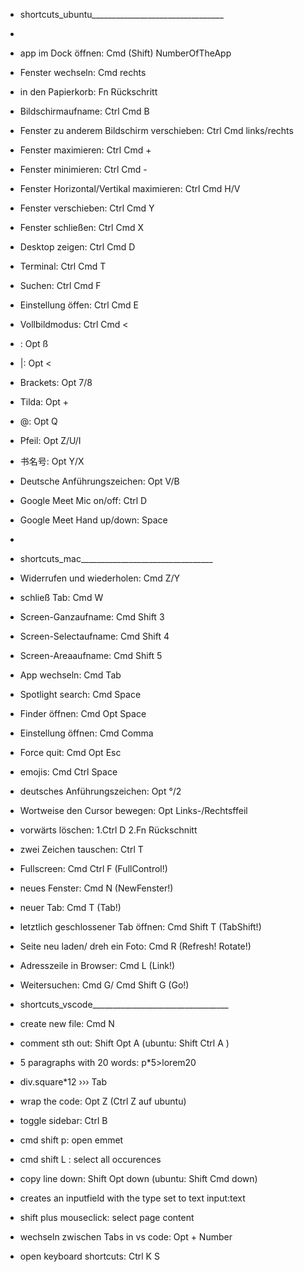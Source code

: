 - shortcuts_ubuntu_________________________________
- 
- app im Dock öffnen:
  Cmd (Shift) NumberOfTheApp 
- Fenster wechseln:
  Cmd rechts
- in den Papierkorb:
  Fn Rückschritt

- Bildschirmaufname:
  Ctrl Cmd B
- Fenster zu anderem Bildschirm verschieben:
  Ctrl Cmd links/rechts
- Fenster maximieren:
  Ctrl Cmd +
- Fenster minimieren:
  Ctrl Cmd -
- Fenster Horizontal/Vertikal maximieren:
  Ctrl Cmd H/V
- Fenster verschieben:
  Ctrl Cmd Y
- Fenster schließen:
  Ctrl Cmd X
- Desktop zeigen:
  Ctrl Cmd D
- Terminal:
  Ctrl Cmd T
- Suchen:
  Ctrl Cmd F
- Einstellung öffen:
  Ctrl Cmd E
- Vollbildmodus:
  Ctrl Cmd <


- \: 
  Opt ß
- |: 
  Opt <
- Brackets: 
  Opt 7/8
- Tilda: 
  Opt +
- @:
  Opt Q
- Pfeil:
  Opt Z/U/I
- 书名号:
  Opt Y/X
- Deutsche Anführungszeichen:
  Opt V/B

- Google Meet Mic on/off:
  Ctrl D
- Google Meet Hand up/down:
  Space
- 



- shortcuts_mac_________________________________

- Widerrufen und wiederholen:
  Cmd Z/Y
- schließ Tab: 
  Cmd W
- Screen-Ganzaufname:
  Cmd Shift 3
- Screen-Selectaufname:
  Cmd Shift 4
- Screen-Areaaufname:
  Cmd Shift 5
- App wechseln:
  Cmd Tab
- Spotlight search:
  Cmd Space
- Finder öffnen:
  Cmd Opt Space
- Einstellung öffnen: 
  Cmd Comma
- Force quit:
  Cmd Opt Esc
  
- emojis:
  Cmd Ctrl Space
- deutsches Anführungszeichen:
  Opt °/2
- Wortweise den Cursor bewegen:
  Opt Links-/Rechtsffeil
- vorwärts löschen:
  1.Ctrl D
  2.Fn Rückschnitt
- zwei Zeichen tauschen:
  Ctrl T

- Fullscreen: 
  Cmd Ctrl F (FullControl!)
- neues Fenster:
  Cmd N (NewFenster!)
- neuer Tab: 
  Cmd T (Tab!)
- letztlich geschlossener Tab öffnen:
  Cmd Shift T (TabShift!)
- Seite neu laden/ dreh ein Foto:
  Cmd R (Refresh! Rotate!)
- Adresszeile in Browser:
  Cmd L (Link!)
- Weitersuchen:
  Cmd G/ Cmd Shift G (Go!)

- shortcuts_vscode__________________________________

- create new file:
  Cmd N
- comment sth out:
  Shift Opt A 
  (ubuntu: Shift Ctrl A )
- 5 paragraphs with 20 words:
  p*5>lorem20
- div.square*12 ››› Tab
- wrap the code:
  Opt Z (Ctrl Z auf ubuntu)
- toggle sidebar:
  Ctrl B
- cmd shift p: 
  open emmet
- cmd shift L : select all occurences
- copy line down:
  Shift Opt down
  (ubuntu: Shift Cmd down)

- creates an inputfield with the type set to text
  input:text
- shift plus mouseclick: select page content 
- wechseln zwischen Tabs in vs code: 
  Opt + Number
- open keyboard shortcuts:
  Ctrl K S
